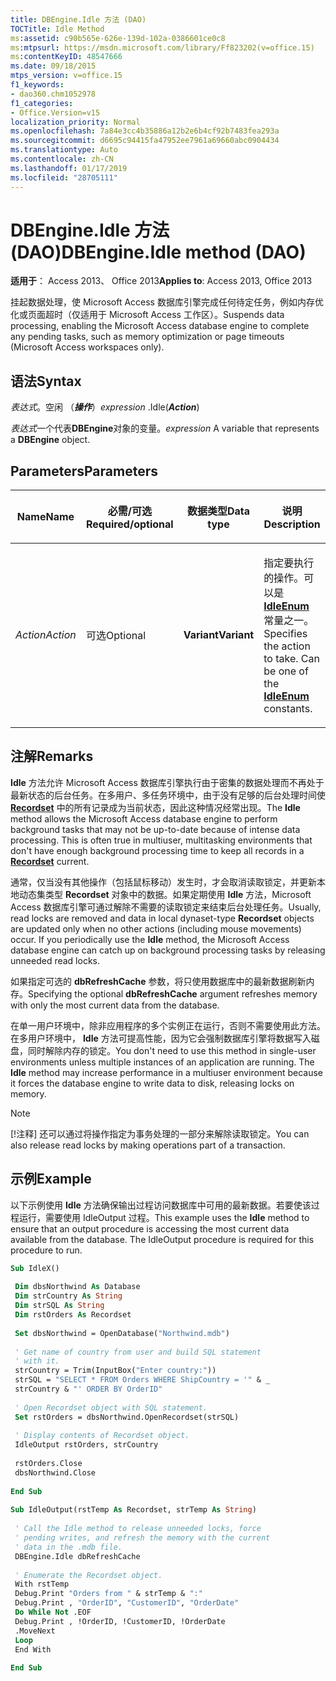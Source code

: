 ```yaml
---
title: DBEngine.Idle 方法 (DAO)
TOCTitle: Idle Method
ms:assetid: c90b565e-626e-139d-102a-0386601ce0c8
ms:mtpsurl: https://msdn.microsoft.com/library/Ff823202(v=office.15)
ms:contentKeyID: 48547666
ms.date: 09/18/2015
mtps_version: v=office.15
f1_keywords:
- dao360.chm1052978
f1_categories:
- Office.Version=v15
localization_priority: Normal
ms.openlocfilehash: 7a84e3cc4b35886a12b2e6b4cf92b7483fea293a
ms.sourcegitcommit: d6695c94415fa47952ee7961a69660abc0904434
ms.translationtype: Auto
ms.contentlocale: zh-CN
ms.lasthandoff: 01/17/2019
ms.locfileid: "28705111"
---
```

# <a name="dbengineidle-method-dao"></a><span data-ttu-id="62e04-102">DBEngine.Idle 方法 (DAO)</span><span class="sxs-lookup"><span data-stu-id="62e04-102">DBEngine.Idle method (DAO)</span></span>

<span data-ttu-id="62e04-103">**适用于**： Access 2013、 Office 2013</span><span class="sxs-lookup"><span data-stu-id="62e04-103">**Applies to**: Access 2013, Office 2013</span></span>

<span data-ttu-id="62e04-104">挂起数据处理，使 Microsoft Access 数据库引擎完成任何待定任务，例如内存优化或页面超时（仅适用于 Microsoft Access 工作区）。</span><span class="sxs-lookup"><span data-stu-id="62e04-104">Suspends data processing, enabling the Microsoft Access database engine to complete any pending tasks, such as memory optimization or page timeouts (Microsoft Access workspaces only).</span></span>

## <a name="syntax"></a><span data-ttu-id="62e04-105">语法</span><span class="sxs-lookup"><span data-stu-id="62e04-105">Syntax</span></span>

<span data-ttu-id="62e04-106">*表达式*。空闲 （***操作***）</span><span class="sxs-lookup"><span data-stu-id="62e04-106">*expression* .Idle(***Action***)</span></span>

<span data-ttu-id="62e04-107">*表达式*一个代表**DBEngine**对象的变量。</span><span class="sxs-lookup"><span data-stu-id="62e04-107">*expression* A variable that represents a **DBEngine** object.</span></span>

## <a name="parameters"></a><span data-ttu-id="62e04-108">Parameters</span><span class="sxs-lookup"><span data-stu-id="62e04-108">Parameters</span></span>

<table>
<colgroup>
<col style="width: 25%" />
<col style="width: 25%" />
<col style="width: 25%" />
<col style="width: 25%" />
</colgroup>
<thead>
<tr class="header">
<th><p><span data-ttu-id="62e04-109">Name</span><span class="sxs-lookup"><span data-stu-id="62e04-109">Name</span></span></p></th>
<th><p><span data-ttu-id="62e04-110">必需/可选</span><span class="sxs-lookup"><span data-stu-id="62e04-110">Required/optional</span></span></p></th>
<th><p><span data-ttu-id="62e04-111">数据类型</span><span class="sxs-lookup"><span data-stu-id="62e04-111">Data type</span></span></p></th>
<th><p><span data-ttu-id="62e04-112">说明</span><span class="sxs-lookup"><span data-stu-id="62e04-112">Description</span></span></p></th>
</tr>
</thead>
<tbody>
<tr class="odd">
<td><p><span data-ttu-id="62e04-113"><em>Action</em></span><span class="sxs-lookup"><span data-stu-id="62e04-113"><em>Action</em></span></span></p></td>
<td><p><span data-ttu-id="62e04-114">可选</span><span class="sxs-lookup"><span data-stu-id="62e04-114">Optional</span></span></p></td>
<td><p><span data-ttu-id="62e04-115"><strong>Variant</strong></span><span class="sxs-lookup"><span data-stu-id="62e04-115"><strong>Variant</strong></span></span></p></td>
<td><p><span data-ttu-id="62e04-p101">指定要执行的操作。可以是 <strong><a href="idleenum-enumeration-dao.md">IdleEnum</a></strong> 常量之一。</span><span class="sxs-lookup"><span data-stu-id="62e04-p101">Specifies the action to take. Can be one of the <strong><a href="idleenum-enumeration-dao.md">IdleEnum</a></strong> constants.</span></span></p></td>
</tr>
</tbody>
</table>


## <a name="remarks"></a><span data-ttu-id="62e04-118">注解</span><span class="sxs-lookup"><span data-stu-id="62e04-118">Remarks</span></span>

<span data-ttu-id="62e04-p102">**Idle** 方法允许 Microsoft Access 数据库引擎执行由于密集的数据处理而不再处于最新状态的后台任务。在多用户、多任务环境中，由于没有足够的后台处理时间使 **[Recordset](recordset-object-dao.md)** 中的所有记录成为当前状态，因此这种情况经常出现。</span><span class="sxs-lookup"><span data-stu-id="62e04-p102">The **Idle** method allows the Microsoft Access database engine to perform background tasks that may not be up-to-date because of intense data processing. This is often true in multiuser, multitasking environments that don't have enough background processing time to keep all records in a **[Recordset](recordset-object-dao.md)** current.</span></span>

<span data-ttu-id="62e04-p103">通常，仅当没有其他操作（包括鼠标移动）发生时，才会取消读取锁定，并更新本地动态集类型 **Recordset** 对象中的数据。如果定期使用 **Idle** 方法，Microsoft Access 数据库引擎可通过解除不需要的读取锁定来结束后台处理任务。</span><span class="sxs-lookup"><span data-stu-id="62e04-p103">Usually, read locks are removed and data in local dynaset-type **Recordset** objects are updated only when no other actions (including mouse movements) occur. If you periodically use the **Idle** method, the Microsoft Access database engine can catch up on background processing tasks by releasing unneeded read locks.</span></span>

<span data-ttu-id="62e04-123">如果指定可选的 **dbRefreshCache** 参数，将只使用数据库中的最新数据刷新内存。</span><span class="sxs-lookup"><span data-stu-id="62e04-123">Specifying the optional **dbRefreshCache** argument refreshes memory with only the most current data from the database.</span></span>

<span data-ttu-id="62e04-p104">在单一用户环境中，除非应用程序的多个实例正在运行，否则不需要使用此方法。在多用户环境中， **Idle** 方法可提高性能，因为它会强制数据库引擎将数据写入磁盘，同时解除内存的锁定。</span><span class="sxs-lookup"><span data-stu-id="62e04-p104">You don't need to use this method in single-user environments unless multiple instances of an application are running. The **Idle** method may increase performance in a multiuser environment because it forces the database engine to write data to disk, releasing locks on memory.</span></span>


> [!NOTE]
> <span data-ttu-id="62e04-126">[!注释] 还可以通过将操作指定为事务处理的一部分来解除读取锁定。</span><span class="sxs-lookup"><span data-stu-id="62e04-126">You can also release read locks by making operations part of a transaction.</span></span>

## <a name="example"></a><span data-ttu-id="62e04-127">示例</span><span class="sxs-lookup"><span data-stu-id="62e04-127">Example</span></span>

<span data-ttu-id="62e04-p105">以下示例使用 **Idle** 方法确保输出过程访问数据库中可用的最新数据。若要使该过程运行，需要使用 IdleOutput 过程。</span><span class="sxs-lookup"><span data-stu-id="62e04-p105">This example uses the **Idle** method to ensure that an output procedure is accessing the most current data available from the database. The IdleOutput procedure is required for this procedure to run.</span></span>

```vb 
Sub IdleX() 
 
 Dim dbsNorthwind As Database 
 Dim strCountry As String 
 Dim strSQL As String 
 Dim rstOrders As Recordset 
 
 Set dbsNorthwind = OpenDatabase("Northwind.mdb") 
 
 ' Get name of country from user and build SQL statement 
 ' with it. 
 strCountry = Trim(InputBox("Enter country:")) 
 strSQL = "SELECT * FROM Orders WHERE ShipCountry = '" & _ 
 strCountry & "' ORDER BY OrderID" 
 
 ' Open Recordset object with SQL statement. 
 Set rstOrders = dbsNorthwind.OpenRecordset(strSQL) 
 
 ' Display contents of Recordset object. 
 IdleOutput rstOrders, strCountry 
 
 rstOrders.Close 
 dbsNorthwind.Close 
 
End Sub 
 
Sub IdleOutput(rstTemp As Recordset, strTemp As String) 
 
 ' Call the Idle method to release unneeded locks, force 
 ' pending writes, and refresh the memory with the current 
 ' data in the .mdb file. 
 DBEngine.Idle dbRefreshCache 
 
 ' Enumerate the Recordset object. 
 With rstTemp 
 Debug.Print "Orders from " & strTemp & ":" 
 Debug.Print , "OrderID", "CustomerID", "OrderDate" 
 Do While Not .EOF 
 Debug.Print , !OrderID, !CustomerID, !OrderDate 
 .MoveNext 
 Loop 
 End With 
 
End Sub 
 
```

